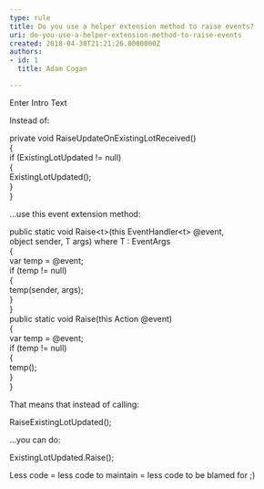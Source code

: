 ```yaml
---
type: rule
title: Do you use a helper extension method to raise events?
uri: do-you-use-a-helper-extension-method-to-raise-events
created: 2018-04-30T21:21:26.0000000Z
authors:
- id: 1
  title: Adam Cogan

---
```




<span class='intro'> Enter Intro Text<br> </span>

<p>Instead of&#58;</p><p class="ssw15-rteElement-CodeArea"> private void RaiseUpdateOnExistingLotReceived()<br>&#123;<br>if (ExistingLotUpdated != null)<br>&#123;<br>ExistingLotUpdated();<br>&#125;<br>&#125;<span style="background-color&#58;#ffffff;font-size&#58;13px;">​</span></p><p>...use this event extension method&#58;</p><p class="ssw15-rteElement-CodeArea"> public static void Raise&lt;t&gt;(this EventHandler&lt;t&gt; @event,<br>object sender, T args) where T &#58; EventArgs<br>&#123;<br>var temp = @event;<br>if (temp != null)<br>&#123;<br>temp(sender, args);<br>&#125;<br>&#125;<br>public static void Raise(this Action @event)<br>&#123;<br>var temp = @event;<br>if (temp != null)<br>&#123;<br>temp();<br>&#125;<br>&#125;<br></p><p>That means that instead of calling&#58;<br></p><p class="ssw15-rteElement-CodeArea">RaiseExistingLotUpdated(); <br></p><p>...you can do&#58;<br></p><p class="ssw15-rteElement-CodeArea">ExistingLotUpdated.Raise();</p><p>Less code = less code to maintain = less code to be blamed for ;)​<br></p>


